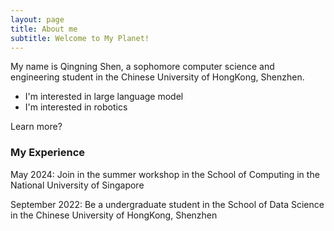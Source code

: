 ```yaml
---
layout: page
title: About me
subtitle: Welcome to My Planet!
---
```


My name is Qingning Shen, a sophomore computer science and engineering student in the Chinese University of HongKong, Shenzhen.

- I'm interested in large language model
- I'm interested in robotics

Learn more?

### My Experience
May 2024: Join in the summer workshop in the School of Computing in the National University of Singapore

September 2022: Be a undergraduate student in the School of Data Science in the Chinese University of HongKong, Shenzhen
